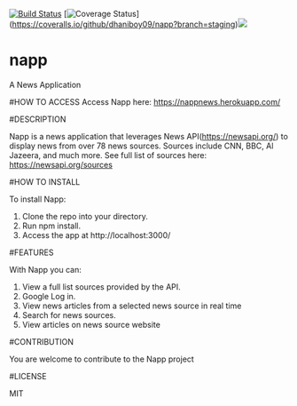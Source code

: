 [![Build Status](https://travis-ci.org/dhaniboy09/napp.svg?branch=master)](https://travis-ci.org/dhaniboy09/napp) [![Coverage Status](https://coveralls.io/repos/github/dhaniboy09/napp/badge.svg?branch=master)] (https://coveralls.io/github/dhaniboy09/napp?branch=staging)<a href="https://codeclimate.com/github/codeclimate/codeclimate"><img src="https://codeclimate.com/github/codeclimate/codeclimate/badges/gpa.svg" /></a>
# napp
A News Application

#HOW TO ACCESS
Access Napp here: https://nappnews.herokuapp.com/

#DESCRIPTION

Napp is a news application that leverages News API(https://newsapi.org/) to display news from over 78 news sources. Sources include CNN, BBC, Al Jazeera, and much more. See full list of sources here: https://newsapi.org/sources

#HOW TO INSTALL

To install Napp:

1. Clone the repo into your directory. 
2. Run npm install. 
3. Access the app at http://localhost:3000/

#FEATURES

With Napp you can:

1. View a full list sources provided by the API.
2. Google Log in.
3. View news articles from a selected news source in real time
4. Search for news sources.
5. View articles on news source website

#CONTRIBUTION

You are welcome to contribute to the Napp project 

#LICENSE

MIT



